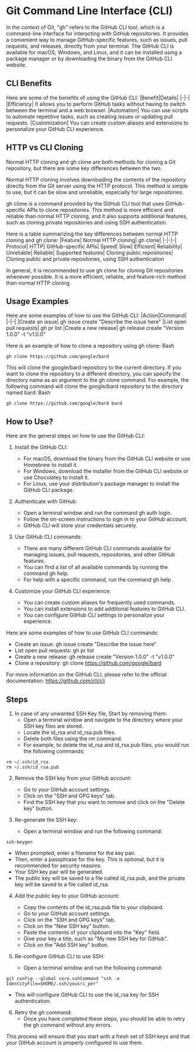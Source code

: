 # Git Command Line Interface (CLI)

In the context of Git, "gh" refers to the GitHub CLI tool, which is a command-line interface for interacting with GitHub repositories. It provides a convenient way to manage GitHub-specific features, such as issues, pull requests, and releases, directly from your terminal. The GitHub CLI is available for macOS, Windows, and Linux, and it can be installed using a package manager or by downloading the binary from the GitHub CLI website.

## CLI Benefits
Here are some of the benefits of using the GitHub CLI:
|Benefit|Details|
|-|-|
|Efficiency| It allows you to perform GitHub tasks without having to switch between the terminal and a web browser.
|Automation| You can use scripts to automate repetitive tasks, such as creating issues or updating pull requests.
|Customization| You can create custom aliases and extensions to personalize your GitHub CLI experience.

## HTTP vs CLI Cloning
Normal HTTP cloning and gh clone are both methods for cloning a Git repository, but there are some key differences between the two.

Normal HTTP cloning involves downloading the contents of the repository directly from the Git server using the HTTP protocol. This method is simple to use, but it can be slow and unreliable, especially for large repositories.

gh clone is a command provided by the GitHub CLI tool that uses GitHub-specific APIs to clone repositories. This method is more efficient and reliable than normal HTTP cloning, and it also supports additional features, such as cloning private repositories and using SSH authentication.

Here is a table summarizing the key differences between normal HTTP cloning and gh clone:
|Feature|	Normal HTTP cloning|	gh clone|
|-|-|-|
Protocol|	HTTP|	GitHub-specific APIs|
Speed|	Slow|	Efficient|
Reliability|	Unreliable|	Reliable|
Supported features|	Cloning public repositories|	Cloning public and private repositories, using SSH authentication

In general, it is recommended to use gh clone for cloning Git repositories whenever possible. It is a more efficient, reliable, and feature-rich method than normal HTTP cloning.

## Usage Examples
Here are some examples of how to use the GitHub CLI:
|Action|Command|
|-|-|
|Create an issue| gh issue create "Describe the issue here"
|List open pull requests| gh pr list
|Create a new release| gh release create "Version 1.0.0" -t "v1.0.0"

Here is an example of how to clone a repository using gh clone:
Bash
```
gh clone https://github.com/google/bard
```

This will clone the google/bard repository to the current directory. If you want to clone the repository to a different directory, you can specify the directory name as an argument to the gh clone command. For example, the following command will clone the google/bard repository to the directory named bard:
Bash
```
gh clone https://github.com/google/bard bard
```

## How to Use?
Here are the general steps on how to use the GitHub CLI:

1. Install the GitHub CLI:

    -  For macOS, download the binary from the GitHub CLI website or use Homebrew to install it.
    -  For Windows, download the installer from the GitHub CLI website or use Chocolatey to install it.
    -  For Linux, use your distribution's package manager to install the GitHub CLI package.

2. Authenticate with GitHub:
    - Open a terminal window and run the command gh auth login.
    - Follow the on-screen instructions to sign in to your GitHub account.
    - GitHub CLI will store your credentials securely.

3. Use GitHub CLI commands:
    - There are many different GitHub CLI commands available for managing issues, pull requests, repositories, and other GitHub features.
    - You can find a list of all available commands by running the command gh help.
    - For help with a specific command, run the command gh help <command>.

4. Customize your GitHub CLI experience:
    - You can create custom aliases for frequently used commands.
    - You can install extensions to add additional features to GitHub CLI.
    - You can configure GitHub CLI settings to personalize your experience.

Here are some examples of how to use GitHub CLI commands:
- Create an issue: gh issue create "Describe the issue here"
- List open pull requests: gh pr list
- Create a new release: gh release create "Version 1.0.0" -t "v1.0.0"
- Clone a repository: gh clone https://github.com/google/bard

For more information on the GitHub CLI, please refer to the official documentation: https://github.com/cli/cli

## Steps

1. In case of any unwanted SSH Key file, Start by removing them:
    - Open a terminal window and navigate to the directory where your SSH key files are stored.
    - Locate the id_rsa and id_rsa.pub files.
    - Delete both files using the rm command.
    - For example, to delete the id_rsa and id_rsa.pub files, you would run the following commands:
```
rm ~/.ssh/id_rsa
rm ~/.ssh/id_rsa.pub
```
2. Remove the SSH key from your GitHub account:
    - Go to your GitHub account settings.
    - Click on the "SSH and GPG keys" tab.
    - Find the SSH key that you want to remove and click on the "Delete key" button.

3. Re-generate the SSH key:
    - Open a terminal window and run the following command:
```
ssh-keygen
```

- When prompted, enter a filename for the key pair.
- Then, enter a passphrase for the key. This is optional, but it is recommended for security reasons.
- Your SSH key pair will be generated.
- The public key will be saved to a file called id_rsa.pub, and the private key will be saved to a file called id_rsa.

4. Add the public key to your GitHub account:
    - Copy the contents of the id_rsa.pub file to your clipboard.
    - Go to your GitHub account settings.
    - Click on the "SSH and GPG keys" tab.
    - Click on the "New SSH key" button.
    - Paste the contents of your clipboard into the "Key" field.
    - Give your key a title, such as "My new SSH key for GitHub".
    - Click on the "Add SSH key" button.

5. Re-configure GitHub CLI to use SSH:
    - Open a terminal window and run the following command:

```
git config --global core.sshCommand "ssh -o IdentityFile=$HOME/.ssh/yousri_per"
```
- This will configure GitHub CLI to use the id_rsa key for SSH authentication.

6. Retry the gh command:
    - Once you have completed these steps, you should be able to retry the gh command without any errors.

This process will ensure that you start with a fresh set of SSH keys and that your GitHub account is properly configured to use them.
